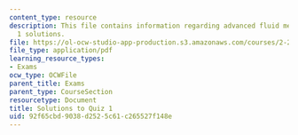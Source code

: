 ```yaml
---
content_type: resource
description: This file contains information regarding advanced fluid mechanics, quiz
  1 solutions.
file: https://ol-ocw-studio-app-production.s3.amazonaws.com/courses/2-25-advanced-fluid-mechanics-fall-2013/92f65cbd9038d2525c61c265527f148e_MIT2_25F13_SolQuiz1.pdf
file_type: application/pdf
learning_resource_types:
- Exams
ocw_type: OCWFile
parent_title: Exams
parent_type: CourseSection
resourcetype: Document
title: Solutions to Quiz 1
uid: 92f65cbd-9038-d252-5c61-c265527f148e
---
```

